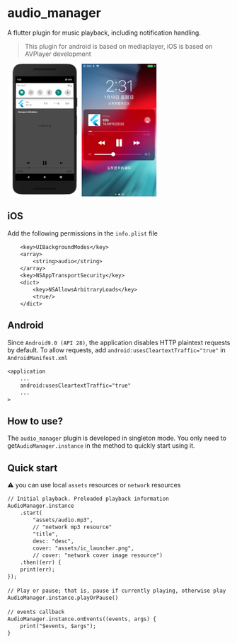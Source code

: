 # audio_manager

A flutter plugin for music playback, including notification handling.
> This plugin for android is based on mediaplayer, iOS is based on AVPlayer development

<img src="./screenshots/android.png" height="300"><img src="./screenshots/iOS.png" height="300">

## iOS
Add the following permissions in the `info.plist` file
```
	<key>UIBackgroundModes</key>
	<array>
		<string>audio</string>
	</array>
	<key>NSAppTransportSecurity</key>
	<dict>
		<key>NSAllowsArbitraryLoads</key>
		<true/>
	</dict>
```

## Android
Since `Android9.0 (API 28)`, the application disables HTTP plaintext requests by default. To allow requests, add `android:usesCleartextTraffic="true"` in `AndroidManifest.xml`

```
<application
	...
	android:usesCleartextTraffic="true"
	...
>
```

## How to use?
The `audio_manager` plugin is developed in singleton mode. You only need to get`AudioManager.instance` in the method to quickly start using it.

## Quick start
⚠️ you can use local `assets` resources or `network` resources

```
// Initial playback. Preloaded playback information
AudioManager.instance
	.start(
		"assets/audio.mp3",
		// "network mp3 resource"
		"title",
		desc: "desc",
		cover: "assets/ic_launcher.png",
		// cover: "network cover image resource")
	.then((err) {
	print(err);
});

// Play or pause; that is, pause if currently playing, otherwise play
AudioManager.instance.playOrPause()

// events callback
AudioManager.instance.onEvents((events, args) {
	print("$events, $args");
}
```
